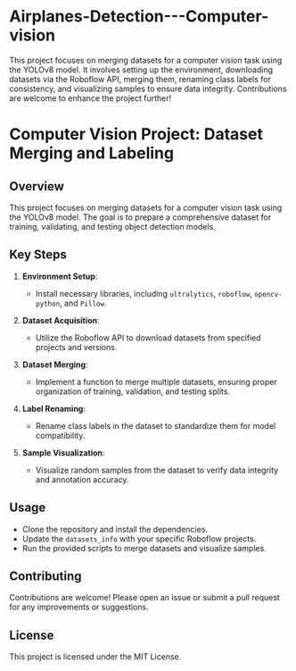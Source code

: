 # Airplanes-Detection---Computer-vision
This project focuses on merging datasets for a computer vision task using the YOLOv8 model. It involves setting up the environment, downloading datasets via the Roboflow API, merging them, renaming class labels for consistency, and visualizing samples to ensure data integrity. Contributions are welcome to enhance the project further!

# Computer Vision Project: Dataset Merging and Labeling

## Overview
This project focuses on merging datasets for a computer vision task using the YOLOv8 model. The goal is to prepare a comprehensive dataset for training, validating, and testing object detection models. 

## Key Steps

1. **Environment Setup**: 
   - Install necessary libraries, including `ultralytics`, `roboflow`, `opencv-python`, and `Pillow`.

2. **Dataset Acquisition**: 
   - Utilize the Roboflow API to download datasets from specified projects and versions.

3. **Dataset Merging**: 
   - Implement a function to merge multiple datasets, ensuring proper organization of training, validation, and testing splits.

4. **Label Renaming**: 
   - Rename class labels in the dataset to standardize them for model compatibility.

5. **Sample Visualization**: 
   - Visualize random samples from the dataset to verify data integrity and annotation accuracy.

## Usage
- Clone the repository and install the dependencies.
- Update the `datasets_info` with your specific Roboflow projects.
- Run the provided scripts to merge datasets and visualize samples.

## Contributing
Contributions are welcome! Please open an issue or submit a pull request for any improvements or suggestions.

## License
This project is licensed under the MIT License.
